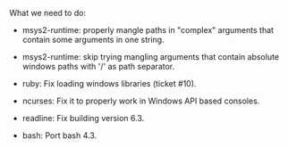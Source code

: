What we need to do:

* msys2-runtime: properly mangle paths in "complex" arguments that contain
  some arguments in one string.

* msys2-runtime: skip trying mangling arguments that contain absolute 
  windows paths with '/' as path separator. 

* ruby: Fix loading windows libraries (ticket #10).

* ncurses: Fix it to properly work in Windows API based consoles.

* readline: Fix building version 6.3.

* bash: Port bash 4.3.
